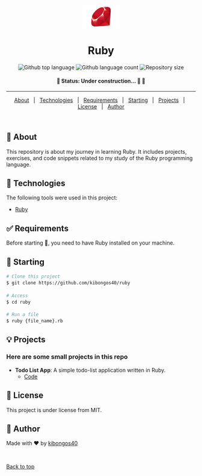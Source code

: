 <div align="center" id="top"> 
  <img src="./.github/app.png" alt="Ruby" width="100" />

</div>

<h1 align="center">Ruby</h1>

<p align="center">
  <img alt="Github top language" src="https://img.shields.io/github/languages/top/kibongos40/ruby?color=56BEB8"> <img alt="Github language count" src="https://img.shields.io/github/languages/count/kibongos40/ruby?color=56BEB8"> <img alt="Repository size" src="https://img.shields.io/github/repo-size/kibongos40/ruby?color=56BEB8">

</p>



<h4 align="center"> 
	🚧  Status: Under construction... 🚀  🚧
</h4> 

<hr>

<p align="center">
  <a href="#dart-about">About</a> &#xa0; | &#xa0; 
  <a href="#rocket-technologies">Technologies</a> &#xa0; | &#xa0;
  <a href="#white_check_mark-requirements">Requirements</a> &#xa0; | &#xa0;
  <a href="#checkered_flag-starting">Starting</a> &#xa0; | &#xa0;
  <a href="#bulb-projects">Projects</a> &#xa0; | &#xa0;
  <a href="#memo-license">License</a> &#xa0; | &#xa0;
  <a href="#rocket-author" target="_blank">Author</a>
</p>

<br>

## :dart: About ##

This repository is about my journey in learning Ruby. It includes projects, exercises, and code snippets related to my study of the Ruby programming language.

## :rocket: Technologies ##

The following tools were used in this project:

- [Ruby](https://www.ruby-lang.org/)
  
## :white_check_mark: Requirements ##

Before starting :checkered_flag:, you need to have Ruby installed on your machine.

## :checkered_flag: Starting ##

```bash
# Clone this project
$ git clone https://github.com/kibongos40/ruby

# Access
$ cd ruby

# Run a file
$ ruby {file_name}.rb
```
## :bulb: Projects ##

### Here are some small  projects in this repo

- **Todo List App**: A simple todo-list application written in Ruby.
  - [Code](todo.rb)

## :memo: License ##

This project is under license from MIT.

## :rocket: Author ##

Made with :heart: by <a href="https://github.com/kibongos40" target="_blank">kibongos40</a>

&#xa0;

<a href="#top">Back to top</a>
